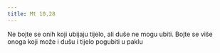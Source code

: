 ```yaml
---
title: Mt 10,28
---
```

Ne bojte se onih koji ubijaju tijelo, ali duše ne mogu ubiti. Bojte se više onoga koji može i dušu i tijelo pogubiti u paklu